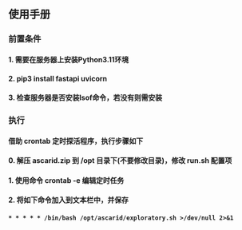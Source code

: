 ## 使用手册
### 前置条件
#### 1. 需要在服务器上安装Python3.11环境
#### 2. pip3 install fastapi uvicorn
#### 3. 检查服务器是否安装lsof命令，若没有则需安装

### 执行
#### 借助 crontab 定时探活程序，执行步骤如下
#### 0. 解压 ascarid.zip 到 /opt 目录下(不要修改目录)，修改 run.sh 配置项
#### 1. 使用命令 crontab -e 编辑定时任务
#### 2. 将如下命令加入到文本栏中，并保存
#### `* * * * * /bin/bash /opt/ascarid/exploratory.sh >/dev/null 2>&1`


